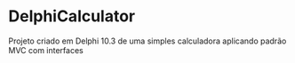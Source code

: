 # DelphiCalculator
Projeto criado em Delphi 10.3 de uma simples calculadora aplicando padrão MVC com interfaces
